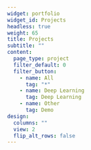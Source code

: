 ```yaml
---
widget: portfolio
widget_id: Projects
headless: true
weight: 65
title: Projects
subtitle: ""
content:
  page_type: project
  filter_default: 0
  filter_button:
    - name: All
      tag: "*"
    - name: Deep Learning
      tag: Deep Learning
    - name: Other
      tag: Demo
design:
  columns: ""
  view: 2
  flip_alt_rows: false
---
```

